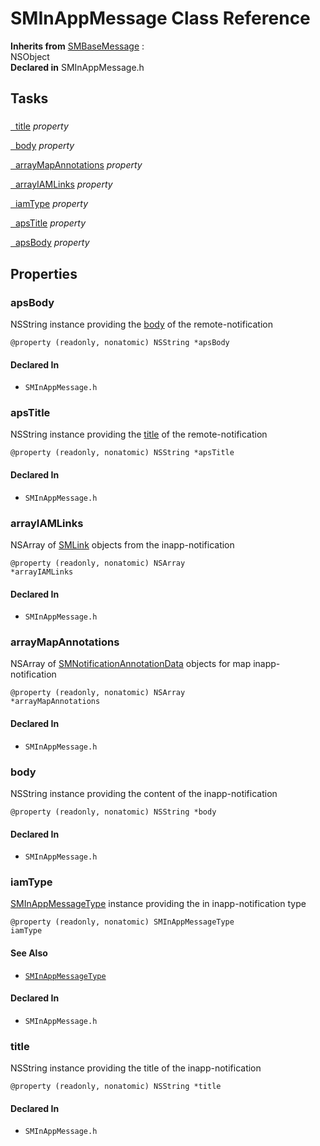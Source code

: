 # SMInAppMessage Class Reference

**Inherits from** <a href="../Classes/SMBaseMessage.md">SMBaseMessage</a> :   
NSObject  
**Declared in** SMInAppMessage.h  

## Tasks

### 

[&nbsp;&nbsp;title](#/api/name/title) *property* 

[&nbsp;&nbsp;body](#/api/name/body) *property* 

[&nbsp;&nbsp;arrayMapAnnotations](#/api/name/arrayMapAnnotations) *property* 

[&nbsp;&nbsp;arrayIAMLinks](#/api/name/arrayIAMLinks) *property* 

[&nbsp;&nbsp;iamType](#/api/name/iamType) *property* 

[&nbsp;&nbsp;apsTitle](#/api/name/apsTitle) *property* 

[&nbsp;&nbsp;apsBody](#/api/name/apsBody) *property* 

## Properties

<a name="/api/name/apsBody" title="apsBody"></a>
### apsBody

NSString instance providing the <a href="#/api/name/body">body</a> of the remote-notification

<code>@property (readonly, nonatomic) NSString *apsBody</code>

#### Declared In
* `SMInAppMessage.h`

<a name="/api/name/apsTitle" title="apsTitle"></a>
### apsTitle

NSString instance providing the <a href="#/api/name/title">title</a> of the remote-notification

<code>@property (readonly, nonatomic) NSString *apsTitle</code>

#### Declared In
* `SMInAppMessage.h`

<a name="/api/name/arrayIAMLinks" title="arrayIAMLinks"></a>
### arrayIAMLinks

NSArray of <a href="../Classes/SMLink.md">SMLink</a> objects from the inapp-notification

<code>@property (readonly, nonatomic) NSArray *arrayIAMLinks</code>

#### Declared In
* `SMInAppMessage.h`

<a name="/api/name/arrayMapAnnotations" title="arrayMapAnnotations"></a>
### arrayMapAnnotations

NSArray of <a href="../Classes/SMNotificationAnnotationData.md">SMNotificationAnnotationData</a>  objects for map inapp-notification

<code>@property (readonly, nonatomic) NSArray *arrayMapAnnotations</code>

#### Declared In
* `SMInAppMessage.h`

<a name="/api/name/body" title="body"></a>
### body

NSString instance providing the content of the inapp-notification

<code>@property (readonly, nonatomic) NSString *body</code>

#### Declared In
* `SMInAppMessage.h`

<a name="/api/name/iamType" title="iamType"></a>
### iamType

<a href="../Constants/SMInAppMessageType.md">SMInAppMessageType</a> instance providing the in inapp-notification type

<code>@property (readonly, nonatomic) SMInAppMessageType iamType</code>

#### See Also

* <code><a href="../Constants/SMInAppMessageType.md">SMInAppMessageType</a></code>

#### Declared In
* `SMInAppMessage.h`

<a name="/api/name/title" title="title"></a>
### title

NSString instance providing the title of the inapp-notification

<code>@property (readonly, nonatomic) NSString *title</code>

#### Declared In
* `SMInAppMessage.h`

